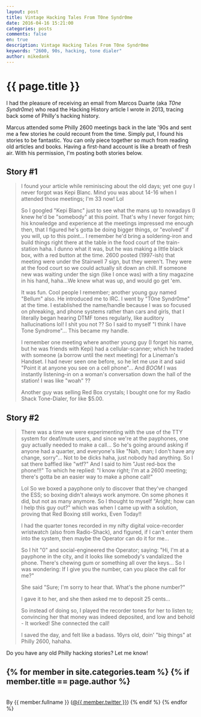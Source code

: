 ```yaml
---
layout: post
title: Vintage Hacking Tales From T0ne Syndr0me
date: 2016-04-16 15:21:00
categories: posts
comments: false
en: true
description: Vintage Hacking Tales From T0ne Syndr0me
keywords: "2600, 90s, hacking, tone dialer"
author: mikedank
---
```


# {{ page.title }}

I had the pleasure of receiving an email from Marcos Duarte (aka *T0ne Syndr0me*) who read the Hacking History article I wrote in 2013, tracing back some of Philly's hacking history.

Marcus attended some Philly 2600 meetings back in the late '90s and sent me a few stories he could recount from the time. Simply put, I found his stories to be fantastic. You can only piece together so much from reading old articles and books. Having a first-hand account is like a breath of fresh air. With his permission, I'm posting both stories below.

## Story #1

> I found your article while reminiscing about the old days; yet one guy I never forgot was Kepi Blanc. Mind you was about 14-16 when I attended those meetings; I'm 33 now! Lol
> 
> So I googled "Kepi Blanc" just to see what the mans up to nowadays (I knew he'd be "somebody" at this point. That's why I never forgot him; his knowledge and experience at the meetings impressed me enough then, that I figured he's gotta be doing bigger things, or "evolved" if you will, up to this point... I remember he'd bring a soldering-iron and build things right there at the table in the food court of the train-station haha. I dunno what it was, but he was making a little black box, with a red button at the time. 2600 posted (1997-ish) that meeting were under the Stairwell 7 sign, but they weren't. They were at the food court so we could actually sit down an chill. If someone new was waiting under the sign (like I once was) with a tiny magazine in his hand, haha...We knew what was up, and would go get 'em.
> 
> It was fun. Cool people I remember; another young guy named "Bellum" also. He introduced me to IRC.
> I went by "T0ne Syndr0me" at the time. I established the name/handle because I was so focused on phreaking, and phone systems rather than cars and girls, that I literally began hearing DTMF tones regularly, like auditory hallucinations lol!
> I shit you not ??
> So I said to myself "I think I have Tone Syndrome"... This became my handle.
> 
> I remember one meeting where another young guy (I forget his name, but he was friends with Kepi) had a cellular-scanner; which he traded with someone (a borrow until the next meeting) for a Lineman's Handset. I had never seen one before, so he let me use it and said "Point it at anyone you see on a cell phone"... And *BOOM* I was instantly listening-in on a woman's conversation down the hall of the station! I was like "woah" ??
> 
> Another guy was selling Red Box crystals; I bought one for my Radio Shack Tone-Dialer, for like $5.00.

## Story #2

> There was a time we were experimenting with the use of the TTY system for deaf/mute users, and since we're at the payphones, one guy actually needed to make a call... So he's going around asking if anyone had a quarter, and everyone's like "Nah, man; I don't have any change, sorry"... Not to be dicks haha, just nobody had anything. So I sat there baffled like "wtf?" And I said to him "Just red-box the phone!!!" 
> To which he replied: "I know right; I'm at a 2600 meeting; there's gotta be an easier way to make a phone call!" 
> 
> Lol
> So we boxed a payphone only to discover that they've changed the ESS; so boxing didn't always work anymore. On some phones it did, but not as many anymore. So I thought to myself "Aright; how can I help this guy out?" which was when I came up with a solution, proving that Red Boxing still works, Even Today!!
> 
> I had the quarter tones recorded in my nifty digital voice-recorder wristwatch (also from Radio-Shack), and figured, if I can't enter them into the system, then maybe the Operator can do it for me...
> 
> So I hit "0" and social-engineered the Operator; saying: "Hi, I'm at a payphone in the city, and it looks like somebody's vandalized the phone. There's chewing gum or something all over the keys... So I was wondering: If I give you the number, can you place the call for me?"
> 
> She said "Sure; I'm sorry to hear that. What's the phone number?"
> 
> I gave it to her, and she then asked me to deposit 25 cents...
> 
> So instead of doing so, I played the recorder tones for her to listen to; convincing her that money was indeed deposited, and low and behold - It worked!
She connected the call!
> 
> I saved the day, and felt like a badass. 16yrs old, doin' "big things" at Philly 2600, hahaha.

Do you have any old Philly hacking stories? Let me know!

{% for member in site.categories.team %}
{% if member.title == page.author %}
--
<br>By {{ member.fullname }} (<a href="https://twitter.com/{{ member.twitter }}">@{{ member.twitter }}</a>)
{% endif %}
{% endfor %}
